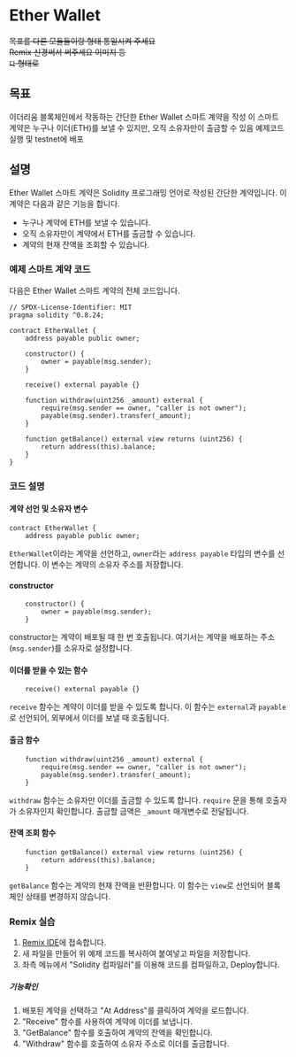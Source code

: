 # Ether Wallet

~~목표를 다른 모듈들이랑 형태 통일시켜 주세요~~ <br>
~~Remix 신경써서 써주세요 이미지 등~~ <br>
~~`다` 형태로~~

## 목표

이더리움 블록체인에서 작동하는 간단한 Ether Wallet 스마트 계약을 작성
이 스마트 계약은 누구나 이더(ETH)를 보낼 수 있지만, 오직 소유자만이 출금할 수 있음
예제코드 실행 및 testnet에 배포

## 설명

Ether Wallet 스마트 계약은 Solidity 프로그래밍 언어로 작성된 간단한 계약입니다.
이 계약은 다음과 같은 기능을 합니다.

- 누구나 계약에 ETH를 보낼 수 있습니다.
- 오직 소유자만이 계약에서 ETH를 출금할 수 있습니다.
- 계약의 현재 잔액을 조회할 수 있습니다.

### 예제 스마트 계약 코드

다음은 Ether Wallet 스마트 계약의 전체 코드입니다.

```solidity
// SPDX-License-Identifier: MIT
pragma solidity ^0.8.24;

contract EtherWallet {
    address payable public owner;

    constructor() {
        owner = payable(msg.sender);
    }

    receive() external payable {}

    function withdraw(uint256 _amount) external {
        require(msg.sender == owner, "caller is not owner");
        payable(msg.sender).transfer(_amount);
    }

    function getBalance() external view returns (uint256) {
        return address(this).balance;
    }
}
```

### 코드 설명

#### 계약 선언 및 소유자 변수

```solidity
contract EtherWallet {
    address payable public owner;
```

`EtherWallet`이라는 계약을 선언하고, `owner`라는 `address payable` 타입의 변수를 선언합니다. 이 변수는 계약의 소유자 주소를 저장합니다.

#### constructor

```solidity
    constructor() {
        owner = payable(msg.sender);
    }
```

constructor는 계약이 배포될 때 한 번 호출됩니다. 여기서는 계약을 배포하는 주소(`msg.sender`)를 소유자로 설정합니다.

#### 이더를 받을 수 있는 함수

```solidity
    receive() external payable {}
```

`receive` 함수는 계약이 이더를 받을 수 있도록 합니다. 이 함수는 `external`과 `payable`로 선언되어, 외부에서 이더를 보낼 때 호출됩니다.

#### 출금 함수

```solidity
    function withdraw(uint256 _amount) external {
        require(msg.sender == owner, "caller is not owner");
        payable(msg.sender).transfer(_amount);
    }
```

`withdraw` 함수는 소유자만 이더를 출금할 수 있도록 합니다. `require` 문을 통해 호출자가 소유자인지 확인합니다. 출금할 금액은 `_amount` 매개변수로 전달됩니다.

#### 잔액 조회 함수

```solidity
    function getBalance() external view returns (uint256) {
        return address(this).balance;
    }
```

`getBalance` 함수는 계약의 현재 잔액을 반환합니다. 이 함수는 `view`로 선언되어 블록체인 상태를 변경하지 않습니다.

### Remix 실습

1. [Remix IDE](https://remix.ethereum.org/)에 접속합니다.
2. 새 파일을 만들어 위 예제 코드를 복사하여 붙여넣고 파일을 저장합니다.
3. 좌측 메뉴에서 "Solidity 컴파일러"를 이용해 코드를 컴파일하고, Deploy합니다.

##### 기능확인

1. 배포된 계약을 선택하고 "At Address"를 클릭하여 계약을 로드합니다.
2. "Receive" 함수를 사용하여 계약에 이더를 보냅니다.
3. "GetBalance" 함수를 호출하여 계약의 잔액을 확인합니다.
4. "Withdraw" 함수를 호출하여 소유자 주소로 이더를 출금합니다.
